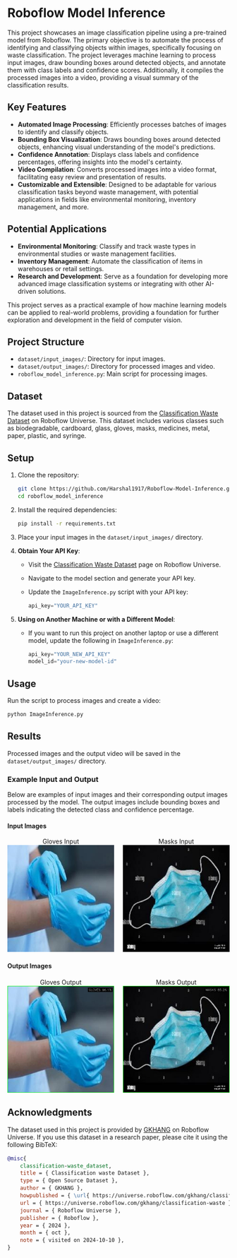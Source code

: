 # Roboflow Model Inference

This project showcases an image classification pipeline using a pre-trained model from Roboflow. The primary objective is to automate the process of identifying and classifying objects within images, specifically focusing on waste classification. The project leverages machine learning to process input images, draw bounding boxes around detected objects, and annotate them with class labels and confidence scores. Additionally, it compiles the processed images into a video, providing a visual summary of the classification results.

## Key Features

- **Automated Image Processing**: Efficiently processes batches of images to identify and classify objects.
- **Bounding Box Visualization**: Draws bounding boxes around detected objects, enhancing visual understanding of the model's predictions.
- **Confidence Annotation**: Displays class labels and confidence percentages, offering insights into the model's certainty.
- **Video Compilation**: Converts processed images into a video format, facilitating easy review and presentation of results.
- **Customizable and Extensible**: Designed to be adaptable for various classification tasks beyond waste management, with potential applications in fields like environmental monitoring, inventory management, and more.

## Potential Applications

- **Environmental Monitoring**: Classify and track waste types in environmental studies or waste management facilities.
- **Inventory Management**: Automate the classification of items in warehouses or retail settings.
- **Research and Development**: Serve as a foundation for developing more advanced image classification systems or integrating with other AI-driven solutions.

This project serves as a practical example of how machine learning models can be applied to real-world problems, providing a foundation for further exploration and development in the field of computer vision.

## Project Structure

- `dataset/input_images/`: Directory for input images.
- `dataset/output_images/`: Directory for processed images and video.
- `roboflow_model_inference.py`: Main script for processing images.

## Dataset

The dataset used in this project is sourced from the [Classification Waste Dataset](https://universe.roboflow.com/gkhang/classification-waste) on Roboflow Universe. This dataset includes various classes such as biodegradable, cardboard, glass, gloves, masks, medicines, metal, paper, plastic, and syringe.

## Setup

1. Clone the repository:
   ```bash
   git clone https://github.com/Harshal1917/Roboflow-Model-Inference.git
   cd roboflow_model_inference
   ```

2. Install the required dependencies:
   ```bash
   pip install -r requirements.txt
   ```

3. Place your input images in the `dataset/input_images/` directory.

4. **Obtain Your API Key**:
   - Visit the [Classification Waste Dataset](https://universe.roboflow.com/gkhang/classification-waste) page on Roboflow Universe.
   - Navigate to the model section and generate your API key.
   - Update the `ImageInference.py` script with your API key:

     ```python
     api_key="YOUR_API_KEY"
     ```

5. **Using on Another Machine or with a Different Model**:
   - If you want to run this project on another laptop or use a different model, update the following in `ImageInference.py`:
   
     ```python
     api_key="YOUR_NEW_API_KEY"
     model_id="your-new-model-id"
     ```

## Usage

Run the script to process images and create a video:
```bash
python ImageInference.py
```

## Results

Processed images and the output video will be saved in the `dataset/output_images/` directory.

### Example Input and Output

Below are examples of input images and their corresponding output images processed by the model. The output images include bounding boxes and labels indicating the detected class and confidence percentage.

#### Input Images

<div style="display: flex; flex-wrap: wrap; gap: 20px;">

  <div style="flex: 1; text-align: center;">
    Gloves Input<br>
    <img src="dataset/input_images/gloves128_jpg.rf.582f0d2219d7b688afc31f0ef87f148b.jpg" alt="Gloves Input" width="300">
  </div>

  <div style="flex: 1; text-align: center;">
    Masks Input<br>
    <img src="dataset/input_images/masks339_jpg.rf.66ef8d59912da373d35ea7b556537034.jpg" alt="Masks Input" width="300">
  </div>

</div>

#### Output Images
<div style="display: flex; flex-wrap: wrap; gap: 20px; margin-top: 20px;">

  <div style="flex: 1; text-align: center;">
    Gloves Output<br>
    <img src="dataset/output_images/gloves128_jpg.rf.582f0d2219d7b688afc31f0ef87f148b.jpg" alt="Gloves Output" width="300">
  </div>

  <div style="flex: 1; text-align: center;">
    Masks Output<br>
    <img src="dataset/output_images/masks339_jpg.rf.66ef8d59912da373d35ea7b556537034.jpg" alt="Masks Output" width="300">
  </div>

</div>

## Acknowledgments

The dataset used in this project is provided by [GKHANG](https://universe.roboflow.com/gkhang/classification-waste) on Roboflow Universe. If you use this dataset in a research paper, please cite it using the following BibTeX:

```bibtex
@misc{
    classification-waste_dataset,
    title = { Classification waste Dataset },
    type = { Open Source Dataset },
    author = { GKHANG },
    howpublished = { \url{ https://universe.roboflow.com/gkhang/classification-waste } },
    url = { https://universe.roboflow.com/gkhang/classification-waste },
    journal = { Roboflow Universe },
    publisher = { Roboflow },
    year = { 2024 },
    month = { oct },
    note = { visited on 2024-10-10 },
}
```